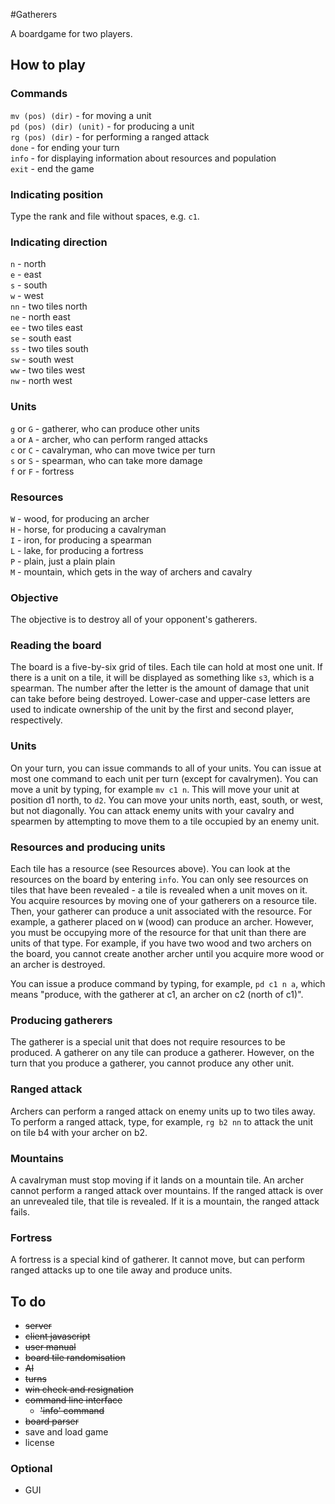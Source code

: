 #Gatherers

A boardgame for two players.

## How to play

### Commands
`mv (pos) (dir)` - for moving a unit  </br>
`pd (pos) (dir) (unit)` - for producing a unit  </br>
`rg (pos) (dir)` - for performing a ranged attack  </br>
`done` - for ending your turn  </br>
`info` - for displaying information about resources and population  </br>
`exit` - end the game  </br>

### Indicating position
Type the rank and file without spaces, e.g. `c1`.

### Indicating direction
`n` - north  </br>
`e` - east  </br>
`s` - south  </br>
`w` - west  </br>
`nn` - two tiles north  </br>
`ne` - north east  </br>
`ee` - two tiles east  </br>
`se` - south east  </br>
`ss` - two tiles south  </br>
`sw` - south west  </br>
`ww` - two tiles west  </br>
`nw` - north west  </br>

### Units
`g` or `G` - gatherer, who can produce other units  </br>
`a` or `A` - archer, who can perform ranged attacks  </br>
`c` or `C` - cavalryman, who can move twice per turn  </br>
`s` or `S` - spearman, who can take more damage  </br>
`f` or `F` - fortress  </br>

### Resources
`W` - wood, for producing an archer  </br>
`H` - horse, for producing a cavalryman  </br>
`I` - iron, for producing a spearman  </br>
`L` - lake, for producing a fortress  </br>
`P` - plain, just a plain plain  </br>
`M` - mountain, which gets in the way of archers and cavalry  </br>

### Objective
The objective is to destroy all of your opponent's gatherers.

### Reading the board
The board is a five-by-six grid of tiles. Each tile can hold at most one unit. If there is a unit on a tile, it will be displayed as something like `s3`, which is a spearman. The number after the letter is the amount of damage that unit can take before being destroyed. Lower-case and upper-case letters are used to indicate ownership of the unit by the first and second player, respectively.

### Units
On your turn, you can issue commands to all of your units. You can issue at most one command to each unit per turn (except for cavalrymen). You can move a unit by typing, for example `mv c1 n`. This will move your unit at position d1 north, to `d2`. You can move your units north, east, south, or west, but not diagonally. You can attack enemy units with your cavalry and spearmen by attempting to move them to a tile occupied by an enemy unit.

### Resources and producing units
Each tile has a resource (see Resources above). You can look at the resources on the board by entering `info`. You can only see resources on tiles that have been revealed - a tile is revealed when a unit moves on it. You acquire resources by moving one of your gatherers on a resource tile. Then, your gatherer can produce a unit associated with the resource. For example, a gatherer placed on `W` (wood) can produce an archer. However, you must be occupying more of the resource for that unit than there are units of that type. For example, if you have two wood and two archers on the board, you cannot create another archer until you acquire more wood or an archer is destroyed. 

You can issue a produce command by typing, for example, `pd c1 n a`, which means "produce, with the gatherer at c1, an archer on c2 (north of c1)".

### Producing gatherers
The gatherer is a special unit that does not require resources to be produced. A gatherer on any tile can produce a gatherer. However, on the turn that you produce a gatherer, you cannot produce any other unit.

### Ranged attack
Archers can perform a ranged attack on enemy units up to two tiles away. To perform a ranged attack, type, for example, `rg b2 nn` to attack the unit on tile b4 with your archer on b2. 

### Mountains
A cavalryman must stop moving if it lands on a mountain tile. An archer cannot perform a ranged attack over mountains. If the ranged attack is over an unrevealed tile, that tile is revealed. If it is a mountain, the ranged attack fails.

### Fortress
A fortress is a special kind of gatherer. It cannot move, but can perform ranged attacks up to one tile away and produce units.

## To do
* <del>server</del>
* <del>client javascript</del>
* <del>user manual</del>
* <del>board tile randomisation</del>
* <del>AI</del>
* <del>turns</del>
* <del>win check and resignation</del>
* <del>command line interface</del>
	* <del>'info' command</del>
* <del>board parser</del>
* save and load game
* license

### Optional
* GUI
